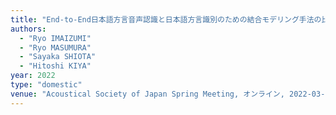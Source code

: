 ```yaml
---
title: "End-to-End日本語方言音声認識と日本語方言識別のための結合モデリング手法の比較"
authors:
  - "Ryo IMAIZUMI"
  - "Ryo MASUMURA"
  - "Sayaka SHIOTA"
  - "Hitoshi KIYA"
year: 2022
type: "domestic"
venue: "Acoustical Society of Japan Spring Meeting, オンライン, 2022-03-09."
---
```

